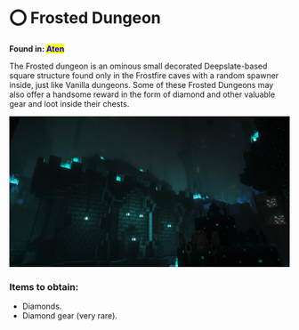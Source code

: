 # ⭕ Frosted Dungeon

**Found in:&#x20;**<mark style="color:blue;">**Aten**</mark>

The Frosted dungeon is an ominous small decorated Deepslate-based square structure found only in the Frostfire caves with a random spawner inside, just like Vanilla dungeons. Some of these Frosted Dungeons may also offer a handsome reward in the form of diamond and other valuable gear and loot inside their chests.

![](<../../../.gitbook/assets/image (231).png>)

### Items to obtain:

* Diamonds.
* Diamond gear (very rare).
